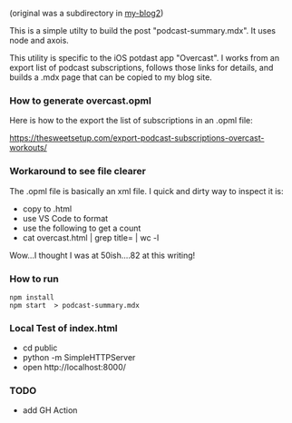 (original was a subdirectory in [my-blog2](https://github.com/alpiepho/my-blog2))

This is a simple utilty to build the post "podcast-summary.mdx".  It uses node and axois.

This utility is specific to the iOS potdast app "Overcast".  I works from an export list
of podcast subscriptions, follows those links for details, and builds a .mdx page
that can be copied to my blog site.

### How to generate overcast.opml

Here is how to the export
the list of subscriptions in an .opml file:

https://thesweetsetup.com/export-podcast-subscriptions-overcast-workouts/


### Workaround to see file clearer

The .opml file is basically an xml file.  I quick and dirty way to inspect it is:

- copy to .html
- use VS Code to format
- use the following to get a count
- cat overcast.html | grep title= | wc -l

Wow...I thought I was at 50ish....82 at this writing!


### How to run

```
npm install
npm start  > podcast-summary.mdx
```
 
### Local Test of index.html

- cd public
- python -m SimpleHTTPServer
- open http://localhost:8000/

### TODO

- add GH Action
